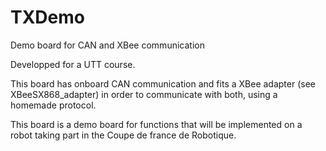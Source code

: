 # TXDemo
Demo board for CAN and XBee communication

Developped for a UTT course.

This board has onboard CAN communication and fits a XBee adapter (see XBeeSX868_adapter) in order to communicate with both, using a homemade protocol.

This board is a demo board for functions that will be implemented on a robot taking part in the Coupe de france de Robotique.
